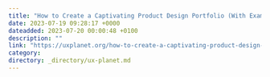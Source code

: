 ```yaml
---
title: "How to Create a Captivating Product Design Portfolio (With Examples)"
date: 2023-07-19 09:28:17 +0000
dateadded: 2023-07-20 00:00:48 +0100
description: ""
link: "https://uxplanet.org/how-to-create-a-captivating-product-design-portfolio-a-comprehensive-guide-32d4baf646ad?source=rss----819cc2aaeee0---4"
category:
directory: _directory/ux-planet.md
---
```

